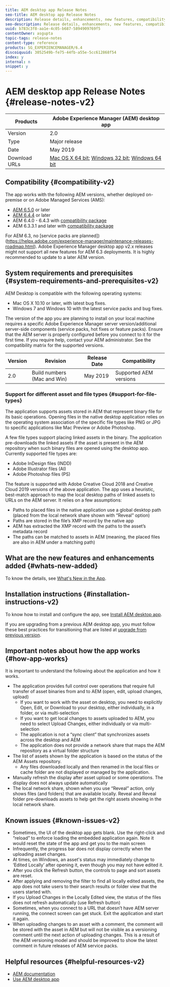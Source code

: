 ```yaml
---
title: AEM desktop app Release Notes
seo-title: AEM desktop app Release Notes
description: Release details, enhancements, new features, compatibility, and download links for AEM desktop app v1.x.
seo-description: Release details, enhancements, new features, compatibility, and download links for AEM desktop app v1.x.
uuid: b783c3f8-aa1e-4c05-b687-5894909769f5
contentOwner: asgupta
topic-tags: release-notes
content-type: reference
products: SG_EXPERIENCEMANAGER/6.4
discoiquuid: 3052549b-fe75-44fb-a55e-5cc612868f54
index: y
internal: n
snippet: y
---
```


# AEM desktop app Release Notes {#release-notes-v2}

| Products      |  Adobe Experience Manager (AEM) desktop app                                                                                                                                                                                                            |
|---------------|--------------------------------------------------------------------|
| Version       | 2.0                                                                                                                                                                                                                     |
| Type          | Major release                                                                                                                                                                                                                                          |
| Date          | May 2019                                                                                                                                                                                                                                        |
| Download URLs |  [Mac OS X 64 bit](https://example.com); [Windows 32 bit](https://example.com); [Windows 64 bit](https://example.com) |

## Compatibility {#compatibility-v2}

The app works with the following AEM versions, whether deployed on-premise or on Adobe Managed Services (AMS):

* [AEM 6.5.0](https://helpx.adobe.com/experience-manager/6-5/release-notes.html) or later
* [AEM 6.4.4](https://helpx.adobe.com/experience-manager/6-4/release-notes/sp-release-notes.html) or later
* AEM 6.4.0 - 6.4.3 with [compatibility package](https://www.adobeaemcloud.com/content/marketplace/marketplaceProxy.html?packagePath=/content/companies/public/adobe/packages/cq640/featurepack/adobe-asset-link-support)
* AEM 6.3.3.1 and later with [compatibility package](https://www.adobeaemcloud.com/content/marketplace/marketplaceProxy.html?packagePath=/content/companies/public/adobe/packages/cq640/featurepack/adobe-asset-link-support)

For AEM 6.3, no [service packs are planned])(https://helpx.adobe.com/experience-manager/maintenance-releases-roadmap.html). Adobe Experience Manager desktop app v2.x releases might not support all new features for AEM 6.3 deployments. It is highly recommended to update to a later AEM version.

## System requirements and prerequisites {#system-requirements-and-prerequisites-v2}

AEM Desktop is compatible with the following operating systems:

* Mac OS X 10.10 or later, with latest bug fixes.
* Windows 7 and Windows 10 with the latest service packs and bug fixes.

The version of the app you are planning to install on your local machine requires a specific Adobe Experience Manager server version/additional server-side components (service packs, hot fixes or feature packs). Ensure that the AEM server is properly configured before you connect to it for the first time. If you require help, contact your AEM administrator. See the compatibility matrix for the supported versions.

| Version | Revision               | Release Date | Compatibility                                               |
|---------|------------------------|--------------|-------------------------------------------------------------|
| 2.0    | Build numbers (Mac and Win) | May 2019 | Supported AEM versions |

### Support for different asset and file types {#support-for-file-types}

The application supports assets stored in AEM that represent binary file for its basic operations. Opening files in the native desktop application relies on the operating system association of the specific file types like PNG or JPG to specific applications like Mac Preview or Adobe Photoshop.

A few file types support placing linked assets in the binary. The application pre-downloads the linked assets if the asset is present in the AEM repository when such binary files are opened using the desktop app. Currently supported file types are:

* Adobe InDesign files (INDD)
* Adobe Illustrator files (AI)
* Adobe Photoshop files (PS)

The feature is supported with Adobe Creative Cloud 2018 and Creative Cloud 2019 versions of the above application. The app uses a heuristic, best-match approach to map the local desktop paths of linked assets to URLs on the AEM server. It relies on a few assumptions:

* Paths to placed files in the native application use a global desktop path (placed from the local network share shown with “Reveal” option)
* Paths are stored in the file’s XMP record by the native app
* AEM has extracted the XMP record with the paths to the asset’s metadata record
* The paths can be matched to assets in AEM (meaning, the placed files are also in AEM under a matching path)

## What are the new features and enhancements added {#whats-new-added}

To know the details, see [What's New in the App](introduction.md#whats-new-v2).

## Installation instructions {#installation-instructions-v2}

To know how to install and configure the app, see [Install AEM desktop app](install-upgrade.md).

If you are upgrading from a previous AEM desktop app, you must follow these best practices for transitioning that are listed at [upgrade from previous version](install-upgrade.md#upgrade-from-previous-version).

## Important notes about how the app works {#how-app-works}

It is important to understand the following about the application and how it works.

* The application provides full control over operations that require full transfer of asset binaries from and to AEM (open, edit, upload changes, upload)
  * If you want to work with the asset on desktop, you need to explicitly Open, Edit, or Download to your desktop, either individually, in a folder, or via multi-selection
  * If you want to get local changes to assets uploaded to AEM, you need to select Upload Changes, either individually or via multi-selection
  * The application is not a “sync client” that synchronizes assets across the desktop and AEM
  * The application does not provide a network share that maps the AEM repository as a virtual folder structure
* The list of assets shown by the application is based on the status of the AEM Assets repository.
  * Any files downloaded locally and then renamed in the local files or cache folder are not displayed or managed by the application.
* Manually refresh the display after asset upload or some operations. The display does not always update automatically
* The local network share, shown when you use “Reveal” action, only shows files (and folders) that are available locally. Reveal and Reveal folder pre-downloads assets to help get the right assets showing in the local network share.

## Known issues {#known-issues-v2}

* Sometimes, the UI of the desktop app gets blank. Use the right-click and “reload” to enforce loading the embedded application again. Note it would reset the state of the app and get you to the main screen
* Infrequently, the progress bar does not display correctly when the uploading asset changes.
* At times, on Windows, an asset's status may immediately change to ‘Edited Locally’ after opening it, even though you may not have edited it.
* After you click the Refresh button, the controls to page and sort assets are reset.
* After applying and removing the filter to find all locally edited assets, the app does not take users to their search results or folder view that the users started with.
* If you Upload Changes in the Locally Edited view, the status of the files does not refresh automatically (use Refresh button)
* Sometimes, when you connect to a URL that doesn’t have AEM server running, the connect screen can get stuck. Exit the application and start it again.
* When uploading changes to an asset with a comment, the comment will be stored with the asset in AEM but will not be visible as a versioning comment until the next action of uploading changes. This is a result of the AEM versioning model and should be improved to show the latest comment in future releases of AEM service packs.

## Helpful resources {#helpful-resources-v2}

* [AEM documentation](https://helpx.adobe.com/support/experience-manager/6-5.html)
* [Use AEM desktop app](using.md)
